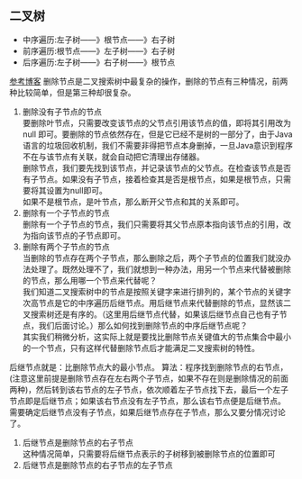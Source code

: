 ## 二叉树
- 中序遍历:左子树——》根节点——》右子树
- 前序遍历:根节点——》左子树——》右子树
- 后序遍历:左子树——》右子树——》根节点

[参考博客](http://www.cnblogs.com/ysocean/p/8032642.html)
删除节点是二叉搜索树中最复杂的操作，删除的节点有三种情况，前两种比较简单，但是第三种却很复杂。
1. 删除没有子节点的节点  
要删除叶节点，只需要改变该节点的父节点引用该节点的值，即将其引用改为 null 即可。要删除的节点依然存在，但是它已经不是树的一部分了，由于Java语言的垃圾回收机制，我们不需要非得把节点本身删掉，一旦Java意识到程序不在与该节点有关联，就会自动把它清理出存储器。  
删除节点，我们要先找到该节点，并记录该节点的父节点。在检查该节点是否有子节点。如果没有子节点，接着检查其是否是根节点，如果是根节点，只需要将其设置为null即可。  
如果不是根节点，是叶节点，那么断开父节点和其的关系即可。
2. 删除有一个子节点的节点  
删除有一个子节点的节点，我们只需要将其父节点原本指向该节点的引用，改为指向该节点的子节点即可。
3. 删除有两个子节点的节点  
当删除的节点存在两个子节点，那么删除之后，两个子节点的位置我们就没办法处理了。既然处理不了，我们就想到一种办法，用另一个节点来代替被删除的节点，那么用哪一个节点来代替呢？  
我们知道二叉搜索树中的节点是按照关键字来进行排列的，某个节点的关键字次高节点是它的中序遍历后继节点。用后继节点来代替删除的节点，显然该二叉搜索树还是有序的。（这里用后继节点代替，如果该后继节点自己也有子节点，我们后面讨论。）那么如何找到删除节点的中序后继节点呢？  
其实我们稍微分析，这实际上就是要找比删除节点关键值大的节点集合中最小的一个节点，只有这样代替删除节点后才能满足二叉搜索树的特性。

后继节点就是：比删除节点大的最小节点。
算法：程序找到删除节点的右节点，(注意这里前提是删除节点存在左右两个子节点，如果不存在则是删除情况的前面两种)，然后转到该右节点的左子节点，依次顺着左子节点找下去，最后一个左子节点即是后继节点；如果该右节点没有左子节点，那么该右节点便是后继节点。  
需要确定后继节点没有子节点，如果后继节点存在子节点，那么又要分情况讨论了。
1. 后继节点是删除节点的右子节点  
这种情况简单，只需要将后继节点表示的子树移到被删除节点的位置即可
2. 后继节点是删除节点的右子节点的左子节点